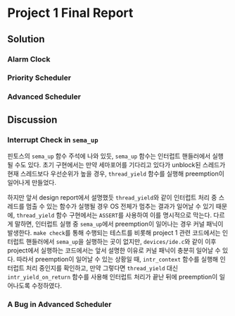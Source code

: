 # Project 1 Final Report

## Solution

### Alarm Clock

### Priority Scheduler

### Advanced Scheduler

## Discussion

### Interrupt Check in `sema_up`

핀토스의 `sema_up` 함수 주석에 나와 있듯, `sema_up` 함수는 인터럽트 핸들러에서 실행될 수도 있다. 초기 구현에서는 만약 세마포어를 기다리고 있다가 unblock된 스레드가 현재 스레드보다 우선순위가 높을 경우, `thread_yield` 함수를 실행해 preemption이 일어나게 만들었다.

하지만 앞서 design report에서 설명했듯 `thread_yield`와 같이 인터럽트 처리 중 스레드를 멈출 수 있는 함수가 실행될 경우 OS 전체가 멈추는 결과가 일어날 수 있기 때문에, `thread_yield` 함수 구현에서는 `ASSERT`를 사용하여 이를 명시적으로 막는다. 다르게 말하면, 인터럽트 실행 중 `sema_up`에서 preemption이 일어나는 경우 커널 패닉이 발생한다. `make check`를 통해 수행되는 테스트를 비롯해 project 1 관련 코드에서는 인터럽트 핸들러에서 `sema_up`을 실행하는 곳이 없지만, `devices/ide.c`와 같이 이후 project에서 실행하는 코드에서는 앞서 설명한 이유로 커널 패닉이 충분히 일어날 수 있다. 따라서 preemption이 일어날 수 있는 상황일 때, `intr_context` 함수를 실행해 인터럽트 처리 중인지를 확인하고, 만약 그렇다면 `thread_yield` 대신 `intr_yield_on_return` 함수를 사용해 인터럽트 처리가 끝난 뒤에 preemption이 일어나도록 수정하였다.

### A Bug in Advanced Scheduler